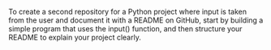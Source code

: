To create a second repository for a Python project where input is taken from the user and document it
with a README on GitHub, start by building a simple program that uses the input() function, 
and then structure your README to explain your project clearly.


